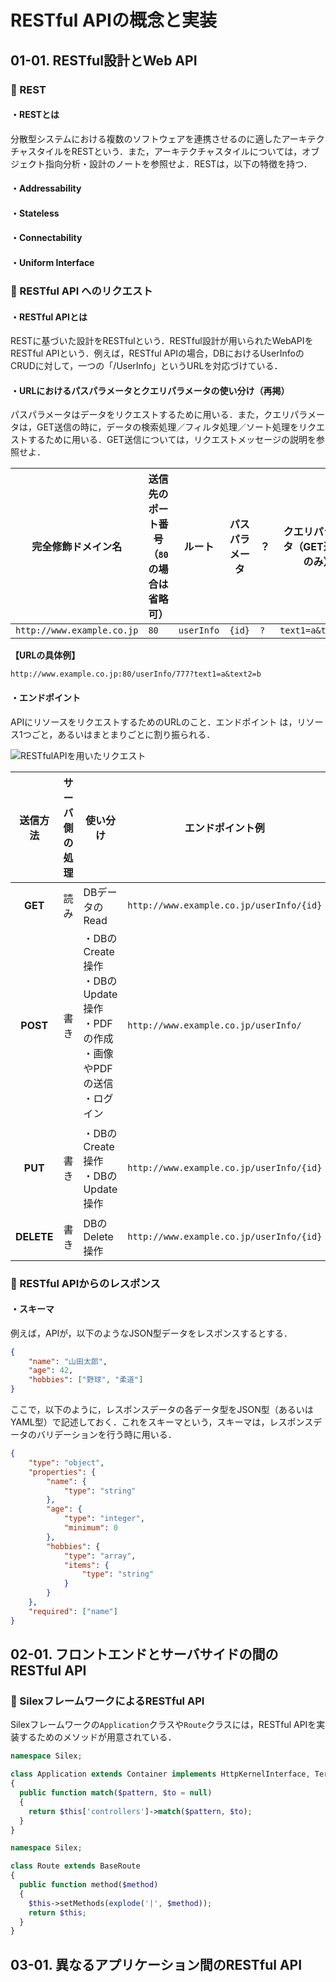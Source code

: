 # RESTful APIの概念と実装

## 01-01. RESTful設計とWeb API

### :pushpin: REST

#### ・RESTとは

分散型システムにおける複数のソフトウェアを連携させるのに適したアーキテクチャスタイルをRESTという．また，アーキテクチャスタイルについては，オブジェクト指向分析・設計のノートを参照せよ．RESTは，以下の特徴を持つ．

#### ・Addressability
#### ・Stateless
#### ・Connectability
#### ・Uniform Interface



### :pushpin: RESTful API へのリクエスト

#### ・RESTful APIとは

RESTに基づいた設計をRESTfulという．RESTful設計が用いられたWebAPIをRESTful APIという．例えば，RESTful APIの場合，DBにおけるUserInfoのCRUDに対して，一つの「/UserInfo」というURLを対応づけている．

#### ・URLにおけるパスパラメータとクエリパラメータの使い分け（再掲）

パスパラメータはデータをリクエストするために用いる．また，クエリパラメータは，GET送信の時に，データの検索処理／フィルタ処理／ソート処理をリクエストするために用いる．GET送信については，リクエストメッセージの説明を参照せよ．

| 完全修飾ドメイン名             | 送信先のポート番号（```80```の場合は省略可） | ルート         | パスパラメータ | ？      | クエリパラメータ（GET送信時のみ） |
| ------------------------------ | -------------------------------------------- | -------------- | -------------- | ------- | --------------------------------- |
| ```http://www.example.co.jp``` | ```80```                                     | ```userInfo``` | ```{id}```     | ```?``` | ```text1=a&text2=b```             |

**【URLの具体例】**

```
http://www.example.co.jp:80/userInfo/777?text1=a&text2=b
```

#### ・エンドポイント

APIにリソースをリクエストするためのURLのこと．エンドポイント は，リソース1つごと，あるいはまとまりごとに割り振られる．

![RESTfulAPIを用いたリクエスト](https://raw.githubusercontent.com/Hiroki-IT/tech-notebook/master/source/images/RESTfulAPIを用いたリクエスト.png)

| **送信方法** | サーバ側の処理 | 使い分け                    | エンドポイント例                        | パスパラメータ | 注意点 |
| :--------------: | --------------------------------------- | ---------------- | ---------------- | ---------------- | ---------------- |
|     **GET**      |   読み  | DBデータのRead | ```http://www.example.co.jp/userInfo/{id}```  | id |  |
|     **POST**     |     書き     | ・DBのCreate操作<br>・DBのUpdate操作<br>・PDFの作成<br>・画像やPDFの送信<br>・ログイン | ```http://www.example.co.jp/userInfo/```     | なし |  |
|     **PUT**      |   書き    | ・DBのCreate操作<br/>・DBのUpdate操作 | ```http://www.example.co.jp/userInfo/{id}``` | id | これよりもPOSTを使う |
|    **DELETE**    |    書き    | DBのDelete操作 | ```http://www.example.co.jp/userInfo/{id}``` | Id |  |



### :pushpin: RESTful APIからのレスポンス

#### ・スキーマ

例えば，APIが，以下のようなJSON型データをレスポンスするとする．

```json
{
    "name": "山田太郎",
    "age": 42,
    "hobbies": ["野球", "柔道"]
}
```

ここで，以下のように，レスポンスデータの各データ型をJSON型（あるいはYAML型）で記述しておく．これをスキーマという，スキーマは，レスポンスデータのバリデーションを行う時に用いる．

```json
{
    "type": "object",
    "properties": {
        "name": {
            "type": "string"
        },
        "age": {
            "type": "integer",
            "minimum": 0
        },
        "hobbies": {
            "type": "array",
            "items": {
                "type": "string"
            }
        }
    },
    "required": ["name"]
}
```




## 02-01. フロントエンドとサーバサイドの間のRESTful API

### :pushpin: SilexフレームワークによるRESTful API

Silexフレームワークの```Application```クラスや```Route```クラスには，RESTful APIを実装するためのメソッドが用意されている．

```PHP
namespace Silex;

class Application extends Container implements HttpKernelInterface, TerminableInterface
{
  public function match($pattern, $to = null)
  {
    return $this['controllers']->match($pattern, $to);
  }
}
```

```PHP
namespace Silex;

class Route extends BaseRoute
{
  public function method($method)
  {
    $this->setMethods(explode('|', $method));
    return $this;
  }
}
```



## 03-01. 異なるアプリケーション間のRESTful API

